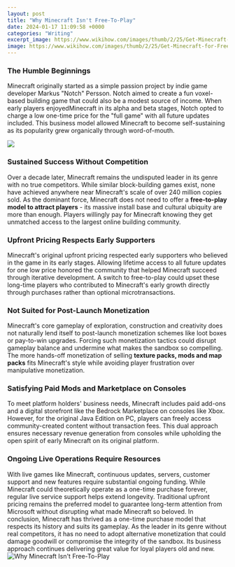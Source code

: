 ```yaml
---
layout: post
title: "Why Minecraft Isn't Free-To-Play"
date: 2024-01-17 11:09:58 +0000
categories: "Writing"
excerpt_image: https://www.wikihow.com/images/thumb/2/25/Get-Minecraft-for-Free-Step-10-Version-3.jpg/v4-460px-Get-Minecraft-for-Free-Step-10-Version-3.jpg
image: https://www.wikihow.com/images/thumb/2/25/Get-Minecraft-for-Free-Step-10-Version-3.jpg/v4-460px-Get-Minecraft-for-Free-Step-10-Version-3.jpg
---
```


### The Humble Beginnings
Minecraft originally started as a simple passion project by indie game developer Markus "Notch" Persson. Notch aimed to create a fun voxel-based building game that could also be a modest source of income. When early players enjoyedMinecraft in its alpha and beta stages, Notch opted to charge a low one-time price for the "full game" with all future updates included. This business model allowed Minecraft to become self-sustaining as its popularity grew organically through word-of-mouth.

![](https://www.gamersdecide.com/sites/default/files/styles/news_images/public/main24.jpg)
### Sustained Success Without Competition  
Over a decade later, Minecraft remains the undisputed leader in its genre with no true competitors. While similar block-building games exist, none have achieved anywhere near Minecraft's scale of over 240 million copies sold. As the dominant force, Minecraft does not need to offer a **free-to-play model to attract players** - its massive install base and cultural ubiquity are more than enough. Players willingly pay for Minecraft knowing they get unmatched access to the largest online building community.
### Upfront Pricing Respects Early Supporters
Minecraft's original upfront pricing respected early supporters who believed in the game in its early stages. Allowing lifetime access to all future updates for one low price honored the community that helped Minecraft succeed through iterative development. A switch to free-to-play could upset these long-time players who contributed to Minecraft's early growth directly through purchases rather than optional microtransactions.
### Not Suited for Post-Launch Monetization 
Minecraft's core gameplay of exploration, construction and creativity does not naturally lend itself to post-launch monetization schemes like loot boxes or pay-to-win upgrades. Forcing such monetization tactics could disrupt gameplay balance and undermine what makes the sandbox so compelling. The more hands-off monetization of selling **texture packs, mods and map packs** fits Minecraft's style while avoiding player frustration over manipulative monetization. 
### Satisfying Paid Mods and Marketplace on Consoles  
To meet platform holders' business needs, Minecraft includes paid add-ons and a digital storefront like the Bedrock Marketplace on consoles like Xbox. However, for the original Java Edition on PC, players can freely access community-created content without transaction fees. This dual approach ensures necessary revenue generation from consoles while upholding the open spirit of early Minecraft on its original platform.
### Ongoing Live Operations Require Resources
With live games like Minecraft, continuous updates, servers, customer support and new features require substantial ongoing funding. While Minecraft could theoretically operate as a one-time purchase forever, regular live service support helps extend longevity. Traditional upfront pricing remains the preferred model to guarantee long-term attention from Microsoft without disrupting what made Minecraft so beloved.
In conclusion, Minecraft has thrived as a one-time purchase model that respects its history and suits its gameplay. As the leader in its genre without real competitors, it has no need to adopt alternative monetization that could damage goodwill or compromise the integrity of the sandbox. Its business approach continues delivering great value for loyal players old and new.
![Why Minecraft Isn't Free-To-Play](https://www.wikihow.com/images/thumb/2/25/Get-Minecraft-for-Free-Step-10-Version-3.jpg/v4-460px-Get-Minecraft-for-Free-Step-10-Version-3.jpg)